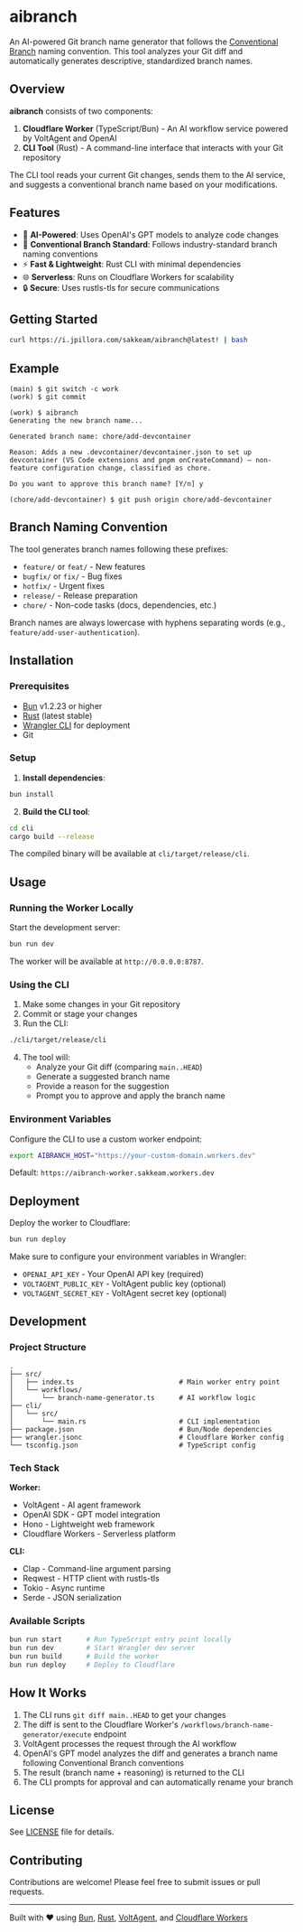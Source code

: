 # aibranch

An AI-powered Git branch name generator that follows the [Conventional Branch](https://github.com/conventional-branch/conventional-branch) naming convention. This tool analyzes your Git diff and automatically generates descriptive, standardized branch names.

## Overview

**aibranch** consists of two components:

1. **Cloudflare Worker** (TypeScript/Bun) - An AI workflow service powered by VoltAgent and OpenAI
2. **CLI Tool** (Rust) - A command-line interface that interacts with your Git repository

The CLI tool reads your current Git changes, sends them to the AI service, and suggests a conventional branch name based on your modifications.

## Features

- 🤖 **AI-Powered**: Uses OpenAI's GPT models to analyze code changes
- 📏 **Conventional Branch Standard**: Follows industry-standard branch naming conventions
- ⚡ **Fast & Lightweight**: Rust CLI with minimal dependencies
- 🌐 **Serverless**: Runs on Cloudflare Workers for scalability
- 🔒 **Secure**: Uses rustls-tls for secure communications

## Getting Started

```bash
curl https://i.jpillora.com/sakkeam/aibranch@latest! | bash
```

## Example

```
(main) $ git switch -c work
(work) $ git commit

(work) $ aibranch
Generating the new branch name...

Generated branch name: chore/add-devcontainer

Reason: Adds a new .devcontainer/devcontainer.json to set up devcontainer (VS Code extensions and pnpm onCreateCommand) — non-feature configuration change, classified as chore.

Do you want to approve this branch name? [Y/n] y

(chore/add-devcontainer) $ git push origin chore/add-devcontainer
```

## Branch Naming Convention

The tool generates branch names following these prefixes:

- `feature/` or `feat/` - New features
- `bugfix/` or `fix/` - Bug fixes
- `hotfix/` - Urgent fixes
- `release/` - Release preparation
- `chore/` - Non-code tasks (docs, dependencies, etc.)

Branch names are always lowercase with hyphens separating words (e.g., `feature/add-user-authentication`).

## Installation

### Prerequisites

- [Bun](https://bun.sh) v1.2.23 or higher
- [Rust](https://rustup.rs) (latest stable)
- [Wrangler CLI](https://developers.cloudflare.com/workers/wrangler/) for deployment
- Git

### Setup

1. **Install dependencies**:

```bash
bun install
```

2. **Build the CLI tool**:

```bash
cd cli
cargo build --release
```

The compiled binary will be available at `cli/target/release/cli`.

## Usage

### Running the Worker Locally

Start the development server:

```bash
bun run dev
```

The worker will be available at `http://0.0.0.0:8787`.

### Using the CLI

1. Make some changes in your Git repository
2. Commit or stage your changes
3. Run the CLI:

```bash
./cli/target/release/cli
```

4. The tool will:
   - Analyze your Git diff (comparing `main..HEAD`)
   - Generate a suggested branch name
   - Provide a reason for the suggestion
   - Prompt you to approve and apply the branch name

### Environment Variables

Configure the CLI to use a custom worker endpoint:

```bash
export AIBRANCH_HOST="https://your-custom-domain.workers.dev"
```

Default: `https://aibranch-worker.sakkeam.workers.dev`

## Deployment

Deploy the worker to Cloudflare:

```bash
bun run deploy
```

Make sure to configure your environment variables in Wrangler:

- `OPENAI_API_KEY` - Your OpenAI API key (required)
- `VOLTAGENT_PUBLIC_KEY` - VoltAgent public key (optional)
- `VOLTAGENT_SECRET_KEY` - VoltAgent secret key (optional)

## Development

### Project Structure

```
.
├── src/
│   ├── index.ts                          # Main worker entry point
│   └── workflows/
│       └── branch-name-generator.ts      # AI workflow logic
├── cli/
│   └── src/
│       └── main.rs                       # CLI implementation
├── package.json                          # Bun/Node dependencies
├── wrangler.jsonc                        # Cloudflare Worker config
└── tsconfig.json                         # TypeScript config
```

### Tech Stack

**Worker:**

- VoltAgent - AI agent framework
- OpenAI SDK - GPT model integration
- Hono - Lightweight web framework
- Cloudflare Workers - Serverless platform

**CLI:**

- Clap - Command-line argument parsing
- Reqwest - HTTP client with rustls-tls
- Tokio - Async runtime
- Serde - JSON serialization

### Available Scripts

```bash
bun run start      # Run TypeScript entry point locally
bun run dev        # Start Wrangler dev server
bun run build      # Build the worker
bun run deploy     # Deploy to Cloudflare
```

## How It Works

1. The CLI runs `git diff main..HEAD` to get your changes
2. The diff is sent to the Cloudflare Worker's `/workflows/branch-name-generator/execute` endpoint
3. VoltAgent processes the request through the AI workflow
4. OpenAI's GPT model analyzes the diff and generates a branch name following Conventional Branch conventions
5. The result (branch name + reasoning) is returned to the CLI
6. The CLI prompts for approval and can automatically rename your branch

## License

See [LICENSE](LICENSE) file for details.

## Contributing

Contributions are welcome! Please feel free to submit issues or pull requests.

---

Built with ❤️ using [Bun](https://bun.sh), [Rust](https://rust-lang.org), [VoltAgent](https://voltagent.ai), and [Cloudflare Workers](https://workers.cloudflare.com)
